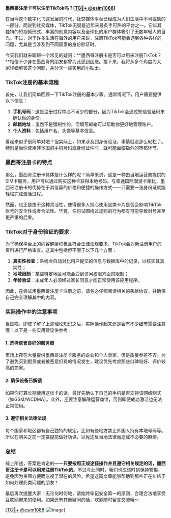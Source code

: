 **墨西哥注册卡可以注册TikTok吗？[[TG💪+ @esim1088](https://t.me/s/esim1088)]**

在当今这个数字化飞速发展的时代，社交媒体平台已经成为人们生活中不可或缺的一部分。而说到社交媒体，TikTok无疑是近年来最炙手可热的平台之一。它以其独特的短视频形式、丰富的创意内容以及全球化的用户群体吸引了无数年轻人的目光。不过，对于许多生活在海外的用户来说，注册TikTok可能会遇到各种各样的问题，尤其是当涉及到不同国家的身份验证时。

今天我们就来聊聊一个常见的疑问：**墨西哥注册卡是否可以用来注册TikTok？**相信不少身在墨西哥的朋友都曾为此感到困惑。接下来，我将从多个角度为大家详细解答这个问题，并分享一些实用的小贴士。

### TikTok注册的基本流程

首先，让我们简单回顾一下TikTok注册的基本步骤。通常情况下，用户需要提供以下信息：

1. **手机号码**：这是注册过程中必不可少的部分，因为TikTok会通过短信验证码来确认你的身份。
2. **邮箱地址**：虽然不是强制性的，但填写邮箱可以帮助你更好地管理账户。
3. **个人资料**：包括用户名、头像等基本信息。

看起来似乎很简单对吧？但实际上，如果涉及到身份验证，事情就没那么轻松了。特别是当你使用非本国的手机号码或身份证件时，就可能面临额外的审核环节。

### 墨西哥注册卡的特点

那么，墨西哥注册卡具体是什么样的呢？简单来说，这是一种由当地运营商提供的SIM卡服务，用户可以通过购买这种卡获得本地号码。与普通国际漫游卡相比，墨西哥注册卡的优势在于其低廉的价格和便捷的操作方式——只需要一张身份证就能轻松完成激活过程。

然而，也正是由于这种灵活性，使得很多人担心使用这类卡片是否会影响TikTok账号的安全性或者合法性。毕竟，任何试图绕过规则的行为都有可能导致封号甚至更严重的后果。

### TikTok对于身份验证的要求

为了确保平台上的内容健康积极且符合法律法规要求，TikTok会对新注册用户的资料进行严格审查。这其中包括但不限于以下几个方面：

1. **真实性检查**：系统会自动对比用户提交的信息与数据库中的记录，以核实其真实性；
2. **地域限制**：某些特定地区可能会受到访问权限方面的限制；
3. **年龄验证**：未成年人必须经过家长同意才能正常使用该应用程序。

因此，在尝试用墨西哥注册卡注册之前，请务必仔细阅读相关的条款协议，并确保自己完全理解其中的内容。

### 实际操作中的注意事项

当然啦，即使了解了上述理论知识之后，实际操作起来还是会有不少细节需要注意哦！以下是一些实用建议供参考：

#### 1. 选择信誉良好的服务商
市场上存在大量提供墨西哥注册卡服务的企业和个人卖家，但是质量参差不齐。为了避免买到假货或者被恶意扣费的情况发生，建议优先考虑那些口碑较好、评价较高的商家。

#### 2. 确保设备已解锁
如果你打算长期使用这张卡的话，最好先确认下自己的手机是否支持该网络制式（如GSM/WCDMA）。此外，还要注意解除运营商锁，否则即便成功激活也无法正常使用。

#### 3. 遵守相关法律法规
每个国家和地区都有自己独特的规定，比如有些地方禁止外国人持有本地号码等。所以在购买之前一定要提前做好功课，以免违反当地法律而造成不必要的麻烦。

### 总结

综上所述，答案是肯定的——**只要按照正规途径操作并且遵守相关规定的话，墨西哥注册卡是可以用来注册TikTok的**。不过与此同时，我们也应该时刻保持警惕，避免因为贪图方便而忽视了潜在的风险。希望这篇文章能够帮助到那些正在纠结于如何处理此类问题的朋友！

最后再次提醒大家：无论何时何地，请始终牢记安全第一的原则，合理合法地享受互联网带来的便利。如果还有其他疑问的话，欢迎随时留言交流哦～

[[TG💪+ @esim1088](https://t.me/s/esim1088) ![Image](https://i.postimg.cc/4NQfJmqS/Snipaste-2025-05-13-00-14-12.png)]